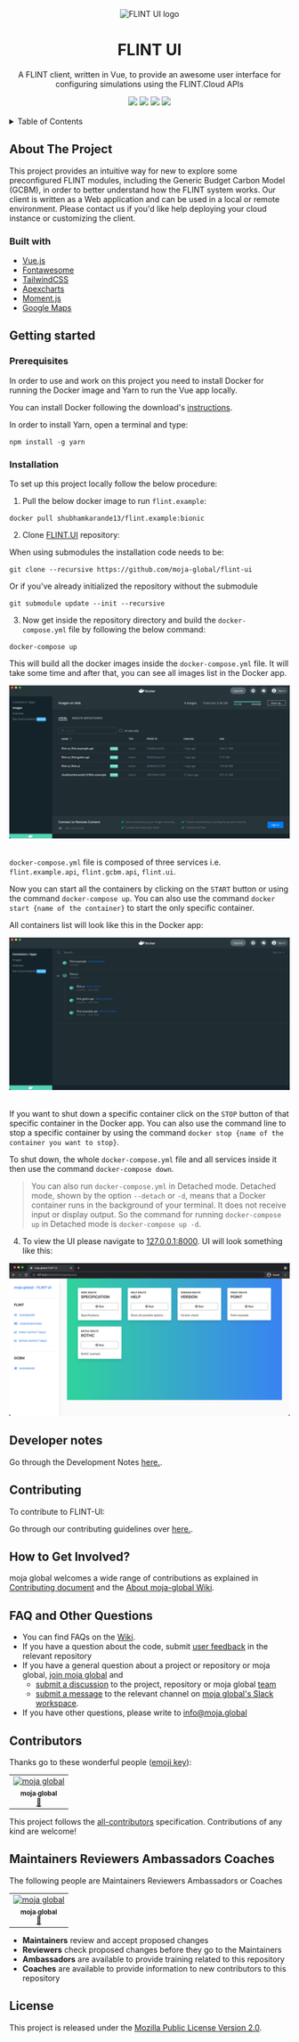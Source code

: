 <div align="center">
<img src="https://i0.wp.com/mojaglobal.kinsta.cloud/wp-content/uploads/2021/03/Asset-66@4x.png" alt="FLINT UI logo" height ="auto" width="200" />
<br />
<h1>FLINT UI</h1>
<p>
A FLINT client, written in Vue, to provide an awesome user interface for configuring simulations using the FLINT.Cloud APIs
</p>
<a href="#contributors"><img src="https://img.shields.io/badge/all_contributors-1-74e8a3.svg?style=flat-square" /></a>
<a href="https://github.com/moja-global/FLINT-UI/network/members"><img src="https://img.shields.io/github/forks/moja-global/FLINT-UI?color=74e8a3&style=flat-square" /></a>
<a href="https://github.com/moja-global/FLINT-UI/stargazers"><img src="https://img.shields.io/github/stars/moja-global/FLINT-UI?color=74e8a3&style=flat-square" /></a>
<a href="https://github.com/moja-global/FLINT-UI/blob/master/LICENSE"><img src="https://img.shields.io/github/license/moja-global/FLINT-UI?color=74e8a3&style=flat-square" /></a>
</div>

<br />

<details>
  <summary>Table of Contents</summary>
  <ol>
    <li>
      <a href="#about-the-project">About The Project</a>
      <ul>
        <li><a href="#built-with">Built With</a></li>
      </ul>
    </li>
    <li>
      <a href="#getting-started">Getting Started</a>
      <ul>
        <li><a href="#prerequisites">Prerequisites</a></li>
        <li><a href="#installation">Installation</a></li>
      </ul>
    </li>
    <li><a href="#developer-notes">Developer notes</a>
      <ul>
        <li><a href="#vue-app">Vue app</a></li>
        <li><a href="#developer-notes">Storybook in local development</a></li>
        <li><a href="#developer-notes">Storybook in production</a></li>
        <li><a href="#developer-notes">Dependency management</a></li>
        <li><a href="#developer-notes">Code Style</a></li>
      </ul>
    </li>
    <li><a href="#how-to-get-involved">How to Get Involved?</a></li>
    <li><a href="#faq-and-other-questions">FAQ and Other Questions</a></li>
    <li><a href="#contributors">Contributors</a></li>
    <li><a href="#maintainers-reviewers-ambassadors-coaches">Maintainers Reviewers Ambassadors Coaches</a></li>
    <li><a href="#license">License</a></li>
  </ol>
</details>

## About The Project

This project provides an intuitive way for new to explore some preconfigured FLINT modules, including the Generic Budget Carbon Model (GCBM), in order to better understand how the FLINT system works. Our client is written as a Web application and can be used in a local or remote environment. Please contact us if you'd like help deploying your cloud instance or customizing the client.

### Built with

- [Vue.js](https://vuejs.org/)
- [Fontawesome](https://fontawesome.com/)
- [TailwindCSS](https://tailwindcss.com/)
- [Apexcharts](https://apexcharts.com/)
- [Moment.js](https://momentjs.com/)
- [Google Maps](https://developers.google.com/maps)

## Getting started

### Prerequisites

In order to use and work on this project you need to install Docker for running the Docker image and Yarn to run the Vue app locally.

You can install Docker following the download's [instructions](https://docs.docker.com/get-docker/).

In order to install Yarn, open a terminal and type:

```shell
npm install -g yarn
```

### Installation

To set up this project locally follow the below procedure:

1. Pull the below docker image to run `flint.example`:

```shell
docker pull shubhamkarande13/flint.example:bionic
```

2. Clone [FLINT.UI](https://github.com/moja-global/FLINT-UI) repository:

When using submodules the installation code needs to be:

```shell
git clone --recursive https://github.com/moja-global/flint-ui
```

Or if you've already initialized the repository without the submodule

```shell
git submodule update --init --recursive
```

3. Now get inside the repository directory and build the `docker-compose.yml` file by following the below command:

```shell
docker-compose up
```

This will build all the docker images inside the `docker-compose.yml` file. It will take some time and after that, you can see all images list in the Docker app.

<div align="center">
<img src="assets/docker-images.jpg">
</div>

<br />

`docker-compose.yml` file is composed of three services i.e. `flint.example.api`, `flint.gcbm.api`, `flint.ui`.

Now you can start all the containers by clicking on the `START` button or using the command `docker-compose up`. You can also use the command `docker start {name of the container}` to start the only specific container.

All containers list will look like this in the Docker app:

<div align="center">
<img src="assets/docker-containers.jpg">
</div>

<br />

If you want to shut down a specific container click on the `STOP` button of that specific container in the Docker app. You can also use the command line to stop a specific container by using the command `docker stop {name of the container you want to stop}`.

To shut down, the whole `docker-compose.yml` file and all services inside it then use the command `docker-compose down`.

> You can also run `docker-compose.yml` in Detached mode. Detached mode, shown by the option `--detach` or `-d`, means that a Docker container runs in the background of your terminal. It does not receive input or display output. So the command for running `docker-compose up` in Detached mode is `docker-compose up -d`.

4. To view the UI please navigate to [127.0.0.1:8000](http://127.0.0.1:8000/). UI will look something like this:

<div align="center">
<img src="assets/flint-ui-dashboard.jpg">
</div>

## Developer notes

Go through the Development Notes [here.](https://github.com/moja-global/FLINT-UI/blob/master/docs/DevelopmentGuide/DevelopmentNotes.rst).

## Contributing

To contribute to FLINT-UI:

Go through our contributing guidelines over [here.](https://github.com/moja-global/About_moja_global/tree/master/Contributing#community-contributions).

## How to Get Involved?

moja global welcomes a wide range of contributions as explained in [Contributing document](https://github.com/moja-global/About-moja-global/blob/master/CONTRIBUTING.md) and the [About moja-global Wiki](https://github.com/moja-global/.github/wiki).

## FAQ and Other Questions

- You can find FAQs on the [Wiki](https://github.com/moja.global/.github/wiki).
- If you have a question about the code, submit [user feedback](https://github.com/moja-global/About-moja-global/blob/master/Contributing/How-to-Provide-User-Feedback.md) in the relevant repository
- If you have a general question about a project or repository or moja global, [join moja global](https://github.com/moja-global/About-moja-global/blob/master/Contributing/How-to-Join-moja-global.md) and
  - [submit a discussion](https://help.github.com/en/articles/about-team-discussions) to the project, repository or moja global [team](https://github.com/orgs/moja-global/teams)
  - [submit a message](https://get.slack.help/hc/en-us/categories/200111606#send-messages) to the relevant channel on [moja global's Slack workspace](mojaglobal.slack.com).
- If you have other questions, please write to info@moja.global

## Contributors

Thanks go to these wonderful people ([emoji key](https://allcontributors.org/docs/en/emoji-key)):

<!-- ALL-CONTRIBUTORS-LIST:START - Do not remove or modify this section -->
<!-- prettier-ignore -->
<table><tr><td align="center"><a href="http://moja.global"><img src="https://avatars1.githubusercontent.com/u/19564969?v=4" width="100px;" alt="moja global"/><br /><sub><b>moja global</b></sub></a><br /><a href="#projectManagement-moja-global" title="Project Management">📆</a></td></tr></table>

<!-- ALL-CONTRIBUTORS-LIST:END -->

This project follows the [all-contributors](https://github.com/all-contributors/all-contributors) specification. Contributions of any kind are welcome!

## Maintainers Reviewers Ambassadors Coaches

The following people are Maintainers Reviewers Ambassadors or Coaches

<table><tr><td align="center"><a href="http://moja.global"><img src="https://avatars1.githubusercontent.com/u/19564969?v=4" width="100px;" alt="moja global"/><br /><sub><b>moja global</b></sub></a><br /><a href="#projectManagement-moja-global" title="Project Management">📆</a></td></tr></table>

- **Maintainers** review and accept proposed changes
- **Reviewers** check proposed changes before they go to the Maintainers
- **Ambassadors** are available to provide training related to this repository
- **Coaches** are available to provide information to new contributors to this repository

## License

This project is released under the [Mozilla Public License Version 2.0](https://github.com/moja-global/FLINT-UI/blob/master/LICENSE).
